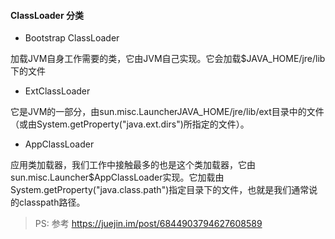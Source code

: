 
#### ClassLoader 分类

- Bootstrap ClassLoader

加载JVM自身工作需要的类，它由JVM自己实现。它会加载$JAVA_HOME/jre/lib下的文件

- ExtClassLoader

它是JVM的一部分，由sun.misc.LauncherJAVA_HOME/jre/lib/ext目录中的文件（或由System.getProperty("java.ext.dirs")所指定的文件）。

- AppClassLoader

应用类加载器，我们工作中接触最多的也是这个类加载器，它由sun.misc.Launcher$AppClassLoader实现。它加载由System.getProperty("java.class.path")指定目录下的文件，也就是我们通常说的classpath路径。


> PS: 参考 https://juejin.im/post/6844903794627608589